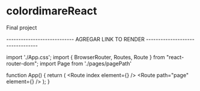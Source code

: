 # colordimareReact
Final project 


---------------------------- AGREGAR LINK TO RENDER ---------------------------------

import './App.css';
import { BrowserRouter, Routes, Route } from "react-router-dom";
import Page from './pages/pagePath'



function App() {
  return (
    <BrowserRouter>
      <Routes>
        <Route index element={<Home />} />
        <Route path="page" element={<Page />} />
      </Routes>
    </BrowserRouter>
  );
}
